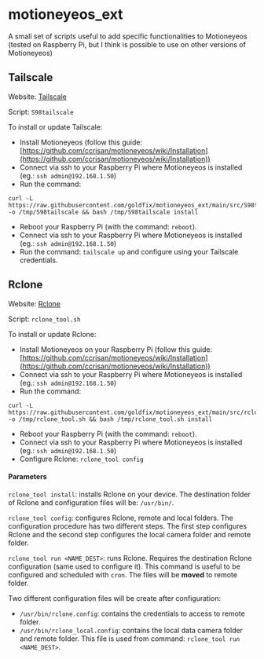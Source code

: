 # motioneyeos_ext
A small set of scripts useful to add specific functionalities to Motioneyeos (tested on Raspberry Pi, but I think is possible to use on other versions of Motioneyeos)

## Tailscale

Website: [Tailscale](https://tailscale.com/)

Script: `S98tailscale`

To install or update Tailscale:

- Install Motioneyeos (follow this guide: [https://github.com/ccrisan/motioneyeos/wiki/Installation](https://github.com/ccrisan/motioneyeos/wiki/Installation))
- Connect via ssh to your Raspberry Pi where Motioneyeos is installed (eg.: `ssh admin@192.168.1.50`)
- Run the command:
```
curl -L https://raw.githubusercontent.com/goldfix/motioneyeos_ext/main/src/S98tailscale -o /tmp/S98tailscale && bash /tmp/S98tailscale install
```
- Reboot your Raspberry Pi (with the command: `reboot`).
- Connect via ssh to your Raspberry Pi where Motioneyeos is installed (eg.: `ssh admin@192.168.1.50`)
- Run the command: `tailscale up` and configure using your Tailscale credentials.

## Rclone

Website: [Rclone](https://rclone.org/)

Script: `rclone_tool.sh`

To install or update Rclone:

- Install Motioneyeos on your Raspberry Pi (follow this guide: [https://github.com/ccrisan/motioneyeos/wiki/Installation](https://github.com/ccrisan/motioneyeos/wiki/Installation))
- Connect via ssh to your Raspberry Pi where Motioneyeos is installed (eg.: `ssh admin@192.168.1.50`)
- Run the command:
```
curl -L https://raw.githubusercontent.com/goldfix/motioneyeos_ext/main/src/rclone_tool.sh -o /tmp/rclone_tool.sh && bash /tmp/rclone_tool.sh install
```
- Reboot your Raspberry Pi (with the command: `reboot`).
- Connect via ssh to your Raspberry Pi where Motioneyeos is installed (eg.: `ssh admin@192.168.1.50`)
- Configure Rclone: `rclone_tool config`

#### Parameters

`rclone_tool install`: installs Rclone on your device. The destination folder of Rclone and configuration files will be: `/usr/bin/`.

`rclone_tool config`: configures Rclone, remote and local folders. The configuration procedure has two different steps. The first step configures Rclone and the second step configures the local camera folder and remote folder.

`rclone_tool run <NAME_DEST>`: runs Rclone. Requires the destination Rclone configuration (same used to configure it). This command is useful to be configured and scheduled with `cron`. The files will be **moved** to remote folder.

Two different configuration files  will be create after configuration:
- `/usr/bin/rclone.config`: contains the credentials to access to remote folder.
- `/usr/bin/rclone_local.config`: contains the local data camera folder and remote folder. This file is used from command: `rclone_tool run <NAME_DEST>`.
